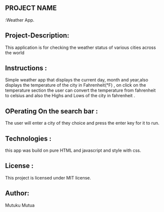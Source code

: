 ## PROJECT NAME 
:Weather App.

## Project-Description: 
This application is for checking the weather status of various cities across the world

## Instructions :
Simple weather app that displays the current day, month and year,also displays the temperature of the city in Fahrenheit(°F) , on click on the temperature section the user can convert the temperature from fahrenheit to celsius and also the Highs and Lows of the city in fahrenheit .

## OPerating On the search bar :
The user will enter a city of they choice and press the enter key for it to run.

## Technologies :
this app was build on pure HTML and javascript and style with css.

## License :
This project is licensed under MIT license.

## Author:
 Mutuku Mutua